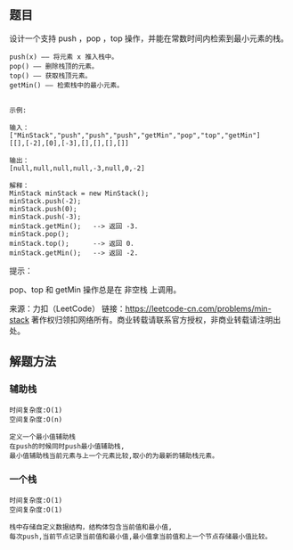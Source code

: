 ## 题目
设计一个支持 push ，pop ，top 操作，并能在常数时间内检索到最小元素的栈。

    push(x) —— 将元素 x 推入栈中。
    pop() —— 删除栈顶的元素。
    top() —— 获取栈顶元素。
    getMin() —— 检索栈中的最小元素。
    
    
    示例:
    
    输入：
    ["MinStack","push","push","push","getMin","pop","top","getMin"]
    [[],[-2],[0],[-3],[],[],[],[]]
    
    输出：
    [null,null,null,null,-3,null,0,-2]
    
    解释：
    MinStack minStack = new MinStack();
    minStack.push(-2);
    minStack.push(0);
    minStack.push(-3);
    minStack.getMin();   --> 返回 -3.
    minStack.pop();
    minStack.top();      --> 返回 0.
    minStack.getMin();   --> 返回 -2.


提示：

pop、top 和 getMin 操作总是在 非空栈 上调用。

来源：力扣（LeetCode）
链接：https://leetcode-cn.com/problems/min-stack
著作权归领扣网络所有。商业转载请联系官方授权，非商业转载请注明出处。

## 解题方法
### 辅助栈
    时间复杂度:O(1)
    空间复杂度:O(n)
    
    定义一个最小值辅助栈
    在push的时候同时push最小值辅助栈,
    最小值辅助栈当前元素与上一个元素比较,取小的为最新的辅助栈元素。

### 一个栈
    时间复杂度:O(1)
    空间复杂度:O(1)
    
    栈中存储自定义数据结构，结构体包含当前值和最小值,
    每次push,当前节点记录当前值和最小值,最小值拿当前值和上一个节点存储最小值比较。